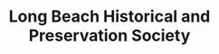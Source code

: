 ---
layout: repo
title: "Long Beach Historical and Preservation Society"
id: 21209
permalink: repos/21209/
---